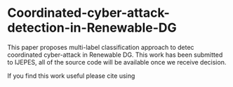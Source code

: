 # Coordinated-cyber-attack-detection-in-Renewable-DG
This paper proposes multi-label classification approach to detec coordinated cyber-attack in Renewable DG. 
This work has been submitted to IJEPES, all of the source code will be available once we receive decision.

If you find this work useful please cite using 

